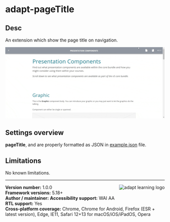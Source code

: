 # adapt-pageTitle  
    
## Desc
  An extension which show the page title on navigation.

<img src="https://github.com/NayanKhedkar/gif_file/blob/main/page_title.gif?raw=true" alt="page_title.gif">

## Settings overview

**pageTitle**, and are properly formatted as JSON in [example.json](https://github.com/NayanKhedkar/adapt-pageTitle/blob/master/example.json) file.

## Limitations

No known limitations.

----------------------------
**Version number:**  1.0.0   <a href="https://community.adaptlearning.org/" target="_blank"><img src="https://github.com/adaptlearning/documentation/blob/master/04_wiki_assets/plug-ins/images/adapt-logo-mrgn-lft.jpg" alt="adapt learning logo" align="right"></a>  
**Framework versions:**  5.18+  
**Author / maintainer:** 
**Accessibility support:** WAI AA  
**RTL support:** Yes  
**Cross-platform coverage:** Chrome, Chrome for Android, Firefox (ESR + latest version), Edge, IE11, Safari 12+13 for macOS/iOS/iPadOS, Opera  
